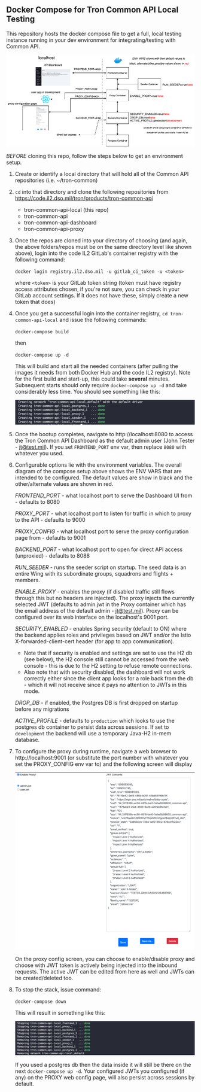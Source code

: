 ## Docker Compose for Tron Common API Local Testing

This repository hosts the docker compose file to get a full, local testing instance running
in your dev environment for integrating/testing with Common API.

![Overview](images/compose.png)

_BEFORE_ cloning this repo, follow the steps below to get an environment setup.

1. Create or identify a local directory that will hold all of the Common API repositories (i.e. ~/tron-common)

2. `cd` into that directory and clone the following repositories from https://code.il2.dso.mil/tron/products/tron-common-api
    
    + tron-common-api-local (this repo)
    + tron-common-api
    + tron-common-api-dashboard
    + tron-common-api-proxy

3. Once the repos are cloned into your directory of choosing (and again, the above folders/repos must be on the same directory level like shown above), login into the code IL2 GitLab's container registry with the following command:

    `docker login registry.il2.dso.mil -u gitlab_ci_token -u <token>`

    where `<token>` is your GitLab token string (token must have registry access attributes chosen, if you're not sure, you can check in your GitLab account settings.  If it does not have these, simply create a new token that does)

4. Once you get a successful login into the container registry, `cd tron-common-api-local` and issue the following commands:

    `docker-compose build`

    then

    `docker-compose up -d`

    This will build and start all the needed containers (after pulling the images it needs from both Docker Hub and the code IL2 registry).  Note for the first build and start-up, this could take **several** minutes. Subsequent starts should only require `docker-compose up -d` and take considerably less time.  You should see something like this:

    ![Image of bootup](images/started.png)

5.  Once the bootup completes, navigate to http://localhost:8080 to access the Tron Common API Dashboard as the default admin user (John Tester - jt@test.mil).  If you set `FRONTEND_PORT` env var, then replace `8080` with whatever you used.

6.  Configurable options lie with the environment variables.  The overall diagram of the compose setup above shows the ENV VARS that are intended to be configured.  The default values are show in black and the other/alternate values are shown in red.

    *FRONTEND_PORT* - what localhost port to serve the Dashboard UI from - defaults to 8080

    *PROXY_PORT* - what localhost port to listen for traffic in which to proxy to the API - defaults to 9000

    *PROXY_CONFIG* - what localhost port to serve the proxy configuration page from - defaults to 9001

    *BACKEND_PORT* - what localhost port to open for direct API access (unproxied) - defaults to 8088

    *RUN_SEEDER* - runs the seeder script on startup.  The seed data is an entire Wing with its subordinate groups, squadrons and flights + members.

    *ENABLE_PROXY* - enables the proxy (if disabled traffic still flows through this but no headers are injected).  The proxy injects the currently selected JWT (defaults to admin.jwt in the Proxy container which has the email address of the default admin - jt@test.mil).  Proxy can be configured over its web interface on the localhost's 9001 port.

    *SECURITY_ENABLED* - enables Spring security (default to ON) where the backend applies roles and privileges based on JWT and/or the Istio X-forwarded-client-cert header (for app to app communication).  
    
    + Note that if security is enabled and settings are set to use the H2 db (see below), the H2 console still cannot be accessed from the web console - this is due to the H2 setting to refuse remote connections.
    + Also note that with security disabled, the dashboard will not work correctly either since the client app looks for a role back from the db - which it will not receive since it pays no attention to JWTs in this mode.

    *DROP_DB* - if enabled, the Postgres DB is first dropped on startup before any migrations

    *ACTIVE_PROFILE* - defaults to `production` which looks to use the postgres db container to persist data across sessions.  If set to `development` the backend will use a temporary Java-H2 in-mem database.

7. To configure the proxy during runtime, navigate a web browser to http://localhost:9001 (or substitute the port number with whatever you set the PROXY_CONFIG env var to) and the following screen will display

    ![Proxy Config](images/proxy.png)

    On the proxy config screen, you can choose to enable/disable proxy and choose with JWT token is actively being injected into the inbound requests.  The active JWT can be edited from here as well and JWTs can be created/deleted too.

8. To stop the stack, issue command:

    `docker-compose down`

    This will result in something like this:

    ![Image of teardown](images/ended.png)

    If you used a postgres db then the data inside it will still be there on the next `docker-compose up -d`.  Your configured JWTs you configured (if any) on the PROXY web config page, will also persist across sessions by default.